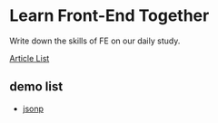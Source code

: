 # Learn Front-End Together

Write down the skills of FE on our daily study.

[Article List]

## demo list

- [jsonp]

[jsonp]: http://jerryni.github.io/fe-study-notes/jsonp.html
[Article List]: https://github.com/jerryni/fe-study-notes/issues
